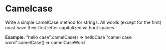 # Camelcase

Write a simple camelCase method for strings. All words (except for the first) must have their first letter capitalized without spaces.




**Example:**
"hello case".camelCase() => helloCase
"camel case word".camelCase() => camelCaseWord


